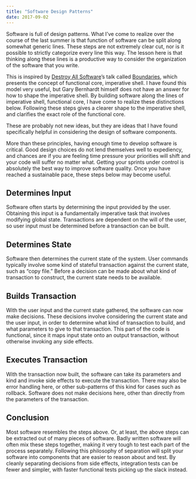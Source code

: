 ```yaml
---
title: "Software Design Patterns"
date: 2017-09-02
---
```


Software is full of design patterns. What I’ve come to realize over the course
of the last summer is that function of software can be split along somewhat
generic lines. These steps are not extremely clear cut, nor is it possible to
strictly categorize every line this way. The lesson here is that thinking along
these lines is a productive way to consider the organization of the software
that you write.

This is inspired by [Destroy All
Software](https://www.destroyallsoftware.com/)’s talk called
[Boundaries](https://www.destroyallsoftware.com/talks/boundaries), which
presents the concept of functional core, imperative shell. I have found this
model very useful, but Gary Bernhardt himself does not have an answer for how to
shape the imperative shell. By building software along the lines of imperative
shell, functional core, I have come to realize these distinctions below.
Following these steps gives a clearer shape to the imperative shell, and
clarifies the exact role of the functional core.

These are probably not new ideas, but they are ideas that I have found
specifically helpful in considering the design of software components.

More than these principles, having enough time to develop software is critical.
Good design choices do not lend themselves well to expediency, and chances are
if you are feeling time pressure your priorities will shift and your code will
suffer no matter what. Getting your sprints under control is absolutely the best
way to improve software quality. Once you have reached a sustainable pace, these
steps below may become useful. 

## Determines Input
Software often starts by determining the input provided by the user. Obtaining
this input is a fundamentally imperative task that involves modifying global
state. Transactions are dependent on the will of the user, so user input must be
determined before a transaction can be built.

## Determines State
Software then determines the current state of the system. User commands
typically involve some kind of stateful transaction against the current state,
such as “copy file.” Before a decision can be made about what kind of
transaction to construct, the current state needs to be available.

## Builds Transaction
With the user input and the current state gathered, the software can now make
decisions. These decisions involve considering the current state and the user
input, in order to determine what kind of transaction to build, and what
parameters to give to that transaction. This part of the code is functional,
since it maps input state onto an output transaction, without otherwise invoking
any side effects.

## Executes Transaction
With the transaction now built, the software can take its parameters and kind
and invoke side effects to execute the transaction. There may also be error
handling here, or other sub-patterns of this kind for cases such as rollback.
Software does not make decisions here, other than directly from the parameters
of the transaction.

## Conclusion
Most software resembles the steps above. Or, at least, the above steps can be
extracted out of many pieces of software. Badly written software will often mix
these steps together, making it very tough to test each part of the process
separately. Following this philosophy of separation will split your software
into components that are easier to reason about and test. By cleanly separating
decisions from side effects, integration tests can be fewer and simpler, with
faster functional tests picking up the slack instead.